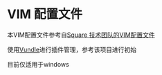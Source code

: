 # VIM 配置文件

本VIM配置文件参考自[Square 技术团队的VIM配置文件](https://github.com/square/maximum-awesome)

使用[Vundle](https://github.com/gmarik/vundle)进行插件管理，参考该项目进行初始

目前仅适用于windows
